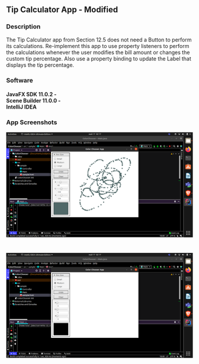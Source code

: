 
<h2> Tip Calculator App - Modified</h2> 

<h3> Description </h3>
The Tip Calculator app from Section 12.5 does not need a Button to perform its calculations. Re-implement this app to use property listeners to perform the calculations whenever the user modifies the bill amount or changes the custom tip percentage. Also use a property binding to update the Label that displays the tip percentage.

<h3> Software </h3>
<h4>JavaFX SDK 11.0.2 -   <br>
Scene Builder 11.0.0 - <br>
IntelliJ IDEA  <br></h3>


<h3> App Screenshots </h3>

![](img/choose.png)
#
![](img/choose1.png)
